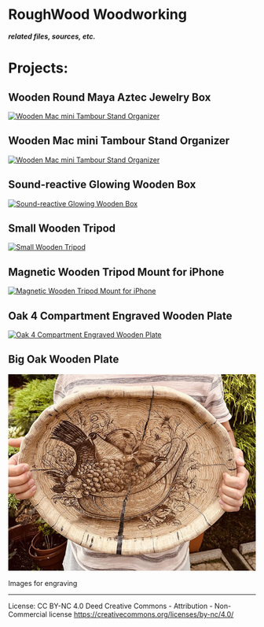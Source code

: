 # RoughWood Woodworking
***related files, sources, etc.***

# Projects: 

## Wooden Round Maya Aztec Jewelry Box
[![Wooden Mac mini Tambour Stand Organizer](https://img.youtube.com/vi/ne3xrzAO97I/0.jpg)](https://www.youtube.com/watch?v=ne3xrzAO97I)

## Wooden Mac mini Tambour Stand Organizer
[![Wooden Mac mini Tambour Stand Organizer](https://img.youtube.com/vi/wSy2EWEsO64/0.jpg)](https://www.youtube.com/watch?v=wSy2EWEsO64)

## Sound-reactive Glowing Wooden Box
[![Sound-reactive Glowing Wooden Box](https://img.youtube.com/vi/VWFkIC3c_Dk/0.jpg)](https://www.youtube.com/watch?v=VWFkIC3c_Dk)

## Small Wooden Tripod
[![Small Wooden Tripod](https://img.youtube.com/vi/orO6ofDPTj8/0.jpg)](https://www.youtube.com/watch?v=orO6ofDPTj8)

## Magnetic Wooden Tripod Mount for iPhone
[![Magnetic Wooden Tripod Mount for iPhone](https://img.youtube.com/vi/p3HfRSA6CYs/0.jpg)](https://www.youtube.com/watch?v=p3HfRSA6CYs)

## Oak 4 Compartment Engraved Wooden Plate
[![Oak 4 Compartment Engraved Wooden Plate](https://img.youtube.com/vi/ocSn4xdQ-CY/0.jpg)](https://www.youtube.com/watch?v=ocSn4xdQ-CY)

## Big Oak Wooden Plate

![Big Oak Wooden Plate](https://github.com/kotXio/woodworking/blob/main/big_wooden_plate/big_plate.jpg?raw=true "Images for engraving")

Images for engraving 

---
License: CC BY-NC 4.0 Deed Creative Commons - Attribution - Non-Commercial license
https://creativecommons.org/licenses/by-nc/4.0/
